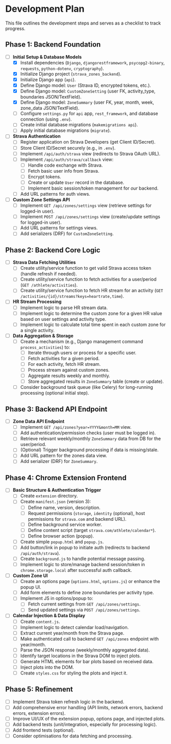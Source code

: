 # Development Plan

This file outlines the development steps and serves as a checklist to track progress.

## Phase 1: Backend Foundation

- [ ] **Initial Setup & Database Models**
    - [x] Install dependencies (`Django`, `djangorestframework`, `psycopg2-binary`, `requests`, `python-dotenv`, `cryptography`).
    - [x] Initialize Django project (`strava_zones_backend`).
    - [x] Initialize Django app (`api`).
    - [x] Define Django model: `User` (Strava ID, encrypted tokens, etc.).
    - [x] Define Django model: `CustomZoneSetting` (user FK, activity_type, boundaries JSON/TextField).
    - [x] Define Django model: `ZoneSummary` (user FK, year, month, week, zone_data JSON/TextField).
    - [ ] Configure `settings.py` for `api` app, `rest_framework`, and database connection (using `.env`).
    - [ ] Create initial database migrations (`makemigrations api`).
    - [ ] Apply initial database migrations (`migrate`).
- [ ] **Strava Authentication**
    - [ ] Register application on Strava Developers (get Client ID/Secret).
    *   [ ] Store Client ID/Secret securely (e.g., in `.env`).
    - [ ] Implement `/api/auth/strava` view (redirects to Strava OAuth URL).
    - [ ] Implement `/api/auth/strava/callback` view:
        - [ ] Handle code exchange with Strava.
        - [ ] Fetch basic user info from Strava.
        - [ ] Encrypt tokens.
        - [ ] Create or update `User` record in the database.
        - [ ] Implement basic session/token management for *our* backend.
    - [ ] Add URL patterns for auth views.
- [ ] **Custom Zone Settings API**
    - [ ] Implement `GET /api/zones/settings` view (retrieve settings for logged-in user).
    - [ ] Implement `POST /api/zones/settings` view (create/update settings for logged-in user).
    - [ ] Add URL patterns for settings views.
    - [ ] Add serializers (DRF) for `CustomZoneSetting`.

## Phase 2: Backend Core Logic

- [ ] **Strava Data Fetching Utilities**
    - [ ] Create utility/service function to get valid Strava access token (handle refresh if needed).
    - [ ] Create utility/service function to fetch activities for a user/period (`GET /athlete/activities`).
    - [ ] Create utility/service function to fetch HR stream for an activity (`GET /activities/{id}/streams?keys=heartrate,time`).
- [ ] **HR Stream Processing**
    - [ ] Implement logic to parse HR stream data.
    - [ ] Implement logic to determine the custom zone for a given HR value based on user settings and activity type.
    - [ ] Implement logic to calculate total time spent in each custom zone for a single activity.
- [ ] **Data Aggregation & Storage**
    - [ ] Create a mechanism (e.g., Django management command `process_activities`) to:
        - [ ] Iterate through users or process for a specific user.
        *   [ ] Fetch activities for a given period.
        *   [ ] For each activity, fetch HR stream.
        *   [ ] Process stream against custom zones.
        *   [ ] Aggregate results weekly and monthly.
        *   [ ] Store aggregated results in `ZoneSummary` table (create or update).
    - [ ] Consider background task queue (like Celery) for long-running processing (optional initial step).

## Phase 3: Backend API Endpoint

- [ ] **Zone Data API Endpoint**
    - [ ] Implement `GET /api/zones?year=YYYY&month=MM` view.
    - [ ] Add authentication/permission checks (user must be logged in).
    - [ ] Retrieve relevant weekly/monthly `ZoneSummary` data from DB for the user/period.
    - [ ] (Optional) Trigger background processing if data is missing/stale.
    - [ ] Add URL pattern for the zones data view.
    - [ ] Add serializer (DRF) for `ZoneSummary`.

## Phase 4: Chrome Extension Frontend

- [ ] **Basic Structure & Authentication Trigger**
    - [ ] Create `extension` directory.
    - [ ] Create `manifest.json` (version 3):
        - [ ] Define name, version, description.
        - [ ] Request permissions (`storage`, `identity` (optional), host permissions for `strava.com` and backend URL).
        - [ ] Define background service worker.
        - [ ] Define content script (target `strava.com/athlete/calendar*`).
        - [ ] Define browser action (popup).
    - [ ] Create simple `popup.html` and `popup.js`.
    - [ ] Add button/link in popup to initiate auth (redirects to backend `/api/auth/strava`).
    - [ ] Create `background.js` to handle potential message passing.
    - [ ] Implement logic to store/manage backend session/token in `chrome.storage.local` after successful auth callback.
- [ ] **Custom Zone UI**
    - [ ] Create an options page (`options.html`, `options.js`) or enhance the popup UI.
    - [ ] Add form elements to define zone boundaries per activity type.
    - [ ] Implement JS in options/popup to:
        - [ ] Fetch current settings from `GET /api/zones/settings`.
        - [ ] Send updated settings via `POST /api/zones/settings`.
- [ ] **Calendar Injection & Data Display**
    - [ ] Create `content.js`.
    - [ ] Implement logic to detect calendar load/navigation.
    - [ ] Extract current year/month from the Strava page.
    *   [ ] Make authenticated call to backend `GET /api/zones` endpoint with year/month.
    - [ ] Parse the JSON response (weekly/monthly aggregated data).
    - [ ] Identify target locations in the Strava DOM to inject plots.
    - [ ] Generate HTML elements for bar plots based on received data.
    - [ ] Inject plots into the DOM.
    - [ ] Create `styles.css` for styling the plots and inject it.

## Phase 5: Refinement

- [ ] Implement Strava token refresh logic in the backend.
- [ ] Add comprehensive error handling (API limits, network errors, backend errors, extension errors).
- [ ] Improve UI/UX of the extension popup, options page, and injected plots.
- [ ] Add backend tests (unit/integration, especially for processing logic).
- [ ] Add frontend tests (optional).
- [ ] Consider optimisations for data fetching and processing.
